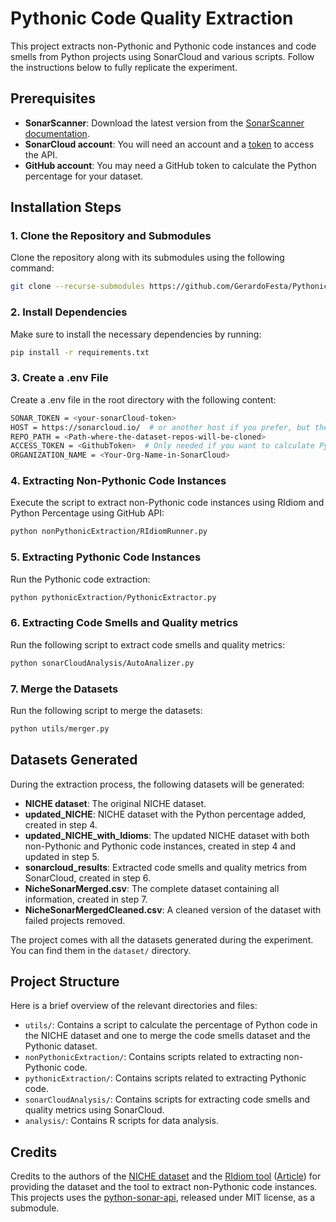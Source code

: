 # Pythonic Code Quality Extraction

This project extracts non-Pythonic and Pythonic code instances and code smells from Python projects using SonarCloud and various scripts. Follow the instructions below to fully replicate the experiment.

## Prerequisites

- **SonarScanner**: Download the latest version from the [SonarScanner documentation](https://docs.sonarqube.org/latest/analysis/scan/sonarscanner/).
- **SonarCloud account**: You will need an account and a [token](https://sonarcloud.io/account/security) to access the API.
- **GitHub account**: You may need a GitHub token to calculate the Python percentage for your dataset.

## Installation Steps

### 1. Clone the Repository and Submodules

Clone the repository along with its submodules using the following command:

```bash
git clone --recurse-submodules https://github.com/GerardoFesta/PythonicCodeQuality.git
```
### 2. Install Dependencies

Make sure to install the necessary dependencies by running:

```bash
pip install -r requirements.txt
```
### 3. Create a .env File
Create a .env file in the root directory with the following content:
    
```bash
SONAR_TOKEN = <your-sonarCloud-token>
HOST = https://sonarcloud.io/  # or another host if you prefer, but the code is prepared for SonarCloud
REPO_PATH = <Path-where-the-dataset-repos-will-be-cloned>
ACCESS_TOKEN = <GithubToken>  # Only needed if you want to calculate Python Percentage
ORGANIZATION_NAME = <Your-Org-Name-in-SonarCloud>
```
### 4. Extracting Non-Pythonic Code Instances
Execute the script to extract non-Pythonic code instances using RIdiom and Python Percentage using GitHub API:
```bash
python nonPythonicExtraction/RIdiomRunner.py
```
### 5. Extracting Pythonic Code Instances
Run the Pythonic code extraction:
```bash
python pythonicExtraction/PythonicExtractor.py
```

### 6. Extracting Code Smells and Quality metrics
Run the following script to extract code smells and quality metrics:
```bash
python sonarCloudAnalysis/AutoAnalizer.py
```

### 7. Merge the Datasets
Run the following script to merge the datasets:
```bash
python utils/merger.py
```

## Datasets Generated

During the extraction process, the following datasets will be generated:

* **NICHE dataset**: The original NICHE dataset.
* **updated_NICHE**: NICHE dataset with the Python percentage added, created in step 4.
* **updated_NICHE_with_Idioms**: The updated NICHE dataset with both non-Pythonic and Pythonic code instances, created in step 4 and updated in step 5.
* **sonarcloud_results**: Extracted code smells and quality metrics from SonarCloud, created in step 6.
* **NicheSonarMerged.csv**: The complete dataset containing all information, created in step 7.
* **NicheSonarMergedCleaned.csv**: A cleaned version of the dataset with failed projects removed.

The project comes with all the datasets generated during the experiment. You can find them in the `dataset/` directory.
## Project Structure

Here is a brief overview of the relevant directories and files:

* `utils/`: Contains a script to calculate the percentage of Python code in the NICHE dataset and one to merge the code smells dataset and the Pythonic dataset.
* `nonPythonicExtraction/`: Contains scripts related to extracting non-Pythonic code.
* `pythonicExtraction/`: Contains scripts related to extracting Pythonic code.
* `sonarCloudAnalysis/`: Contains scripts for extracting code smells and quality metrics using SonarCloud.
* `analysis/`: Contains R scripts for data analysis.


## Credits
Credits to the authors of the [NICHE dataset](https://arxiv.org/abs/2303.06286) and the [RIdiom tool](https://pypi.org/project/RefactoringIdioms/) ([Article](https://ieeexplore.ieee.org/document/10172780)) for providing the dataset and the tool to extract non-Pythonic code instances.
This projects uses the [python-sonar-api](https://gitlab.com/schmieder.matthias/python-sonar-api), released under MIT license, as a submodule.

